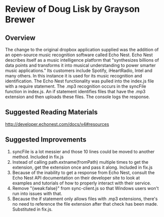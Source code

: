 # Review of Doug Lisk by Grayson Brewer

## Overview

The change to the original dropbox application supplied was the addition of an open-source music recognition software called Echo Nest. Echo Nest describes itself as a music intelligence platform that "synthesizes billions of data points and transforms it into musical understanding to power smarter music applications." Its customers include Spotify, iHeartRadio, Intel and many others. In this instance it is used for its music recognition and identification. The Echo Nest functionality was pulled into the index.js file with a require statement.  The .mp3 recognition occurs in the syncFile function in index.js. An if statement identifies files that have the .mp3 extension and then uploads these files. The console logs the response.

## Suggested Reading Materials

http://developer.echonest.com/docs/v4#resources

## Suggested Improvements

1. syncFile is a lot messier and those 10 lines could be moved to another method. Included in fix.js
2. Instead of calling path.extname(fromPath) multiple times to get the extension, get the extension once and pass it along. Included in fix.js
3. Because of the inability to get a response from Echo Nest, consult the Echo Nest API documentation on their developer site to look at examples and tutorials of how to properly interact with their service.
4. Remove "{weak:false}" from sync-client.js so that Windows users won't run into issues with that.
5. Because the if statement only allows files with .mp3 extensions, there's no need to reference the file extension after that check has been made. Substituted in fix.js.
 